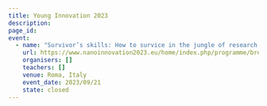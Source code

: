 ```yaml
---
title: Young Innovation 2023
description: 
page_id: 
event:
  - name: "Survivor’s skills: How to survice in the jungle of research (II) - Do I have the transferable skills to successfully develop my research career?"
    url: https://www.nanoinnovation2023.eu/home/index.php/programme/breakout-sessions
    organisers: []
    teachers: []
    venue: Roma, Italy
    event_date: 2023/09/21
    state: closed
---
```




